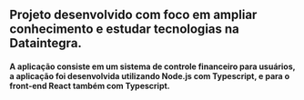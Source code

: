 ## Projeto desenvolvido com foco em ampliar conhecimento e estudar tecnologias na Dataintegra.

#### A aplicação consiste em um sistema de controle financeiro para usuários, a aplicação foi desenvolvida utilizando Node.js com Typescript, e para o front-end React também com Typescript.
